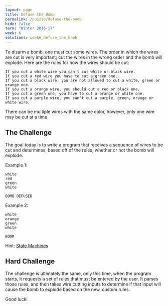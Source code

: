 ```yaml
---
layout: page
title: Defuse the Bomb
permalink: /puzzle/defuse-the-bomb
hide: false
term: "Winter 2016-17"
week: 6
solutions: week6_defuse_the_bomb
---
```


To disarm a bomb, one must cut some wires. The order in which the wires are cut is very important; cut the wires in the wrong order and the bomb will explode. Here are the rules for how the wires should be cut:

```
If you cut a white wire you can't cut white or black wire.
If you cut a red wire you have to cut a green one.
If you cut a black wire, you are not allowed to cut a white, green or orange one.
If you cut a orange wire, you should cut a red or black one.
If you cut a green one, you have to cut a orange or white one.
If you cut a purple wire, you can't cut a purple, green, orange or white wire.
```

There can be multiple wires with the same color, however, only one wire may be cut at a time.

## The Challenge
The goal today is to write a program that receives a sequence of wires to be cut and determines, based off of the rules, whether or not the bomb will explode.

Example 1:

```
white
red
green
white

BOMB DEFUSED
```

Example 2:

```
white
orange
green
white

BOOM
```

Hint: [State Machines](https://en.wikipedia.org/wiki/Finite-state_machine)

## Hard Challenge
The challenge is ultimately the same, only this time, when the program starts, it requests a set of rules that must be entered by the user. It parses those rules, and then takes wire cutting inputs to determine if that input will cause the bomb to explode based on the new, custom rules.

Good luck!
